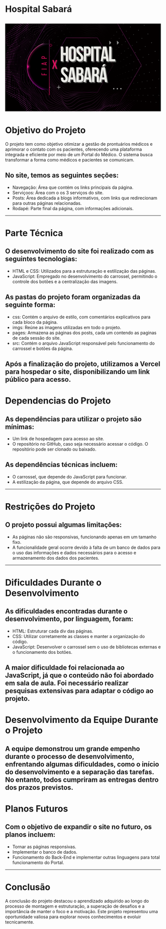 # Hospital Sabará 
![Logo do Projeto](./imgs/FIAPSABARA.png)
---

# Objetivo do Projeto

O projeto tem como objetivo otimizar a gestão de prontuários médicos e aprimorar o contato com os pacientes, oferecendo uma plataforma integrada e eficiente por meio de um Portal do Médico. O sistema busca transformar a forma como médicos e pacientes se comunicam.
## No site, temos as seguintes seções: 
- Navegação: Área que contém os links principais da página.
- Serviçoos: Área com o os 3 serviços do site.
- Posts: Área dedicada a blogs informativos, com links que redirecionam para outras páginas relacionadas.
- Rodapé: Parte final da página, com informações adicionais.
---

# Parte Técnica
## O desenvolvimento do site foi realizado com as seguintes tecnologias:
- HTML e CSS: Utilizados para a estruturação e estilização das páginas.
- JavaScript: Empregado no desenvolvimento do carrossel, permitindo o controle dos botões e a centralização das imagens.

## As pastas do projeto foram organizadas da seguinte forma:
- css: Contém o arquivo de estilo, com comentários explicativos para cada bloco da página.
- imgs: Reúne as imagens utilizadas em todo o projeto.
- pages: Armazena as páginas dos posts, cada um contendo as paginas de cada sessão do site.
- src: Contém o arquivo JavaScript responsável pelo funcionamento do carrossel e botões da página.


Após a finalização do projeto, utilizamos a Vercel para hospedar o site, disponibilizando um link público para acesso.
---

# Dependencias do Projeto
##  As dependências para utilizar o projeto são mínimas:
- Um link de hospedagem para acesso ao site.
- O repositório no GitHub, caso seja necessário acessar o código. O repositório pode ser clonado ou baixado.
##  As dependências técnicas incluem:
- O carrossel, que depende do JavaScript para funcionar.
- A estilização da página, que depende do arquivo CSS.
---

# Restrições do Projeto
## O projeto possui algumas limitações:
- As páginas não são responsivas, funcionando apenas em um tamanho fixo.
- A funcionalidade geral ocorre devido à falta de um banco de dados para o uso das informações e dados necessários para o acesso e armazenamento dos dados dos pacientes.
---

# Dificuldades Durante o Desenvolvimento
## As dificuldades encontradas durante o desenvolvimento, por linguagem, foram:
- HTML: Estruturar cada div das páginas.
- CSS: Utilizar corretamente as classes e manter a organização do código.
- JavaScript: Desenvolver o carrossel sem o uso de bibliotecas externas e o funcionamento dos botões.


A maior dificuldade foi relacionada ao JavaScript, já que o conteúdo não foi abordado em sala de aula. Foi necessário realizar pesquisas extensivas para adaptar o código ao projeto.
---

# Desenvolvimento da Equipe Durante o Projeto

A equipe demonstrou um grande empenho durante o processo de desenvolvimento, enfrentando algumas dificuldades, como o início do desenvolvimento e a separação das tarefas. No entanto, todos cumpriram as entregas dentro dos prazos previstos.
---

# Planos Futuros
## Com o objetivo de expandir o site no futuro, os planos incluem:
- Tornar as páginas responsivas.
- Implementar o banco de dados.
- Funcionamento do Back-End e implementar outras linguagens para total funcionamento do Portal.
---

# Conclusão
A conclusão do projeto destacou o aprendizado adquirido ao longo do processo de montagem e estruturação, a superação de desafios e a importância de manter o foco e a motivação. Este projeto representou uma oportunidade valiosa para explorar novos conhecimentos e evoluir tecnicamente.